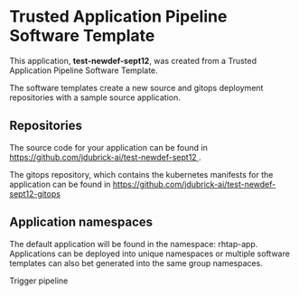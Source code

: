 # Trusted Application Pipeline Software Template

This application, **test-newdef-sept12**, was created from a Trusted Application Pipeline Software Template.

The software templates create a new source and gitops deployment repositories with a sample source application. 

## Repositories

The source code for your application can be found in [https://github.com/jdubrick-ai/test-newdef-sept12 ](https://github.com/jdubrick-ai/test-newdef-sept12 ).
 
The gitops repository, which contains the kubernetes manifests for the application can be found in 
[https://github.com/jdubrick-ai/test-newdef-sept12-gitops ](https://github.com/jdubrick-ai/test-newdef-sept12-gitops ) 

## Application namespaces 

The default application will be found in the namespace: rhtap-app. Applications can be deployed into unique namespaces or multiple software templates can also bet generated into the same group namespaces.  

Trigger pipeline
